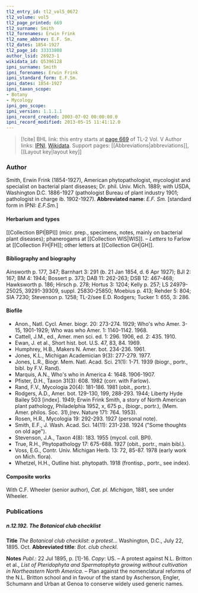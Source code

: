 ```yaml
---
tl2_entry_id: tl2_vol5_0672
tl2_volume: vol5
tl2_page_printed: 669
tl2_surname: Smith
tl2_forenames: Erwin Frink
tl2_name_abbrev: E.F. Sm.
tl2_dates: 1854-1927
tl2_page_id: 33333808
author_lsid: 26923-1
wikidata_id: Q5396128
ipni_surname: Smith
ipni_forenames: Erwin Frink
ipni_standard_form: E.F.Sm.
ipni_dates: 1854-1927
ipni_taxon_scope: 
- Botany
- Mycology
ipni_geo_scope: 
ipni_version: 1.1.1.1
ipni_record_created: 2003-07-02 00:00:00.0
ipni_record_modified: 2013-05-15 11:41:12.0
---
```


> [!cite] BHL link: this entry starts at [page 669](https://www.biodiversitylibrary.org/page/33333808) of TL-2 Vol. V
> Author links: [IPNI](https://www.ipni.org/a/26923-1), [Wikidata](https://www.wikidata.org/wiki/Q5396128). Support pages: [[Abbreviations|abbreviations]], [[Layout key|layout key]]

### Author

Smith, Erwin Frink (1854-1927), American phytopathologist, mycologist and specialist on bacterial plant diseases; Dr. phil. Univ. Mich. 1889; with USDA, Washington D.C. 1886-1927 (pathologist Bureau of plant industry 1901; pathologist in charge ib. 1902-1927). 
**Abbreviated name**: *E.F. Sm.* \[standard form in IPNI: *E.F.Sm.*\]

#### Herbarium and types

[[Collection BPI|BPI]] (micr. prep., specimens, notes, mainly on bacterial plant diseases); phanerogams at [[Collection WIS|WIS]]. – *Letters* to Farlow at [[Collection FH|FH]]; other letters at [[Collection GH|GH]].

#### Bibliography and biography

Ainsworth p. 177, 347; Barnhart 3: 291 (b. 21 Jan 1854, d. 6 Apr 1927); BJI 2: 167; BM 4: 1944; Bossert p. 373; DAB 11: 262-263; DSB 12: 467-468; Hawksworth p. 186; Hirsch p. 278; Hortus 3: 1204; Kelly p. 257; LS 24979-25025, 39291-39309, suppl. 25830-25850; Moebius p. 413; Rehder 5: 804; SIA 7230; Stevenson p. 1258; TL-2/see E.D. Rodgers; Tucker 1: 655, 3: 286.

#### Biofile

- Anon., Natl. Cycl. Amer. biogr. 20: 273-274. 1929; Who's who Amer. 3-15, 1901-1929; Who was who Amer. 1: 1140-1142. 1968.
- Cattell, J.M., ed., Amer. men sci. ed. 1: 296. 1906, ed. 2: 435. 1910.
- Ewan, J. et al., Short hist. bot. U.S. 47, 83, 84. 1969.
- Humphrey, H.B., Makers N. Amer. bot. 234-236. 1961.
- Jones, K.L., Michigan Academician 9(3): 277-279. 1977.
- Jones, L.R., Biogr. Mem. Natl. Acad. Sci. 21(1): 1-71. 1939 (biogr., portr., bibl. by F.V. Rand).
- Marquis, A.N., Who's who in America 4: 1648. 1906-1907.
- Pfister, D.H., Taxon 31(3): 608. 1982 (corr. with Farlow).
- Rand, F.V., Mycologia 20(4): 181-186. 1981 (obit., portr.).
- Rodgers, A.D., Amer. bot. 129-130, 199, 288-293. 1944; Liberty Hyde Bailey 503 \[index\]. 1949; Erwin Frink Smith, a story of North American plant pathology, Philadelphia 1952, x, 675 p., (biogr., portr.), (Mem. Amer. philos. Soc. 31),(rev. Nature 171: 764. 1953).
- Rosen, H.R., Mycologia 19: 292-293. 1927 (personal note).
- Smith, E.F., J. Wash. Acad. Sci. 14(11): 231-238. 1924 ("Some thoughts on old age").
- Stevenson, J.A., Taxon 4(8): 183. 1955 (mycol. coll. BPI).
- True, R.H., Phytopathology 17: 675-688. 1927 (obit., portr., main bibl.).
- Voss, E.G., Contr. Univ. Michigan Herb. 13: 72, 85-87. 1978 (early work on Mich. flora).
- Whetzel, H.H., Outline hist. phytopath. 1918 (frontisp., portr., see index).

#### Composite works

With C.F. Wheeler (senior author), *Cat. pl. Michigan*, 1881, see under Wheeler.

### Publications

##### n.12.192. The Botanical club checklist

**Title**
*The Botanical club checklist*: *a protest*... Washington, D.C., July 22, 1895. Oct.
**Abbreviated title**: *Bot. club checkl.*

**Notes**
*Publ*.: 22 Jul 1895, p. \[1\]-16. *Copy*: US. – A protest against N.L. Britton et al., *List of Pteridophyta and Spermatophyta growing without cultivation in Northeastern North America*. – Plan against the nomenclatural reforms of the N.L. Britton school and in favour of the stand by Ascherson, Engler, Schumann and Urban at Genoa to conserve widely used generic names.


